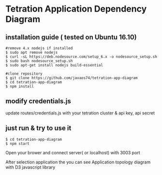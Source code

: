 # Tetration Application Dependency Diagram

## installation guide ( tested on Ubuntu 16.10)
```
#remove 4.x nodejs if installed 
$ sudo apt remove nodejs 
$ curl -sL https://deb.nodesource.com/setup_6.x -o nodesource_setup.sh
$ sudo bash nodesource_setup.sh
$ sudo apt-get install nodejs build-essential

#clone repository 
$ git clone https://github.com/javaos74/tetration-app-diagram
$ cd tetration-app-diagram 
$ npm install 
```

## modify credentials.js 
update routes/credentials.js with your tetration cluster & api key, api secret 


## just run & try to use it 
```
$ cd tetration-app-diagram 
$ npm start

```
Open your brower and connect server( or localhost) with 3003 port 

After selection application the you can see Application topology diagram with D3 javascript library 



